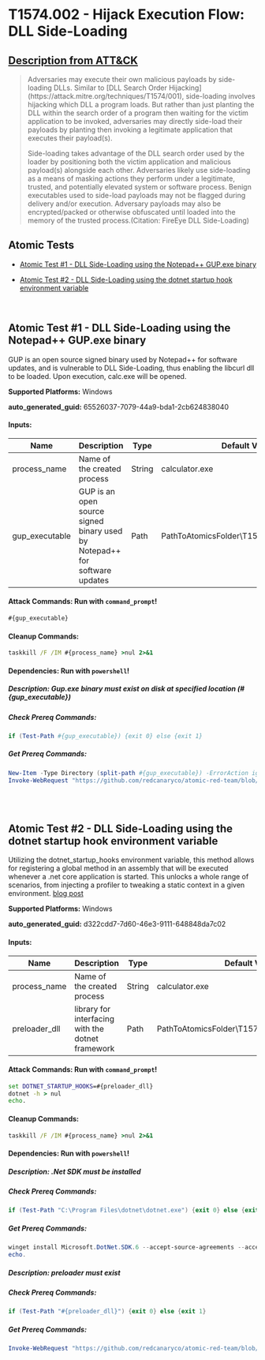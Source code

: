# T1574.002 - Hijack Execution Flow: DLL Side-Loading
## [Description from ATT&CK](https://attack.mitre.org/techniques/T1574/002)
<blockquote>Adversaries may execute their own malicious payloads by side-loading DLLs. Similar to [DLL Search Order Hijacking](https://attack.mitre.org/techniques/T1574/001), side-loading involves hijacking which DLL a program loads. But rather than just planting the DLL within the search order of a program then waiting for the victim application to be invoked, adversaries may directly side-load their payloads by planting then invoking a legitimate application that executes their payload(s).

Side-loading takes advantage of the DLL search order used by the loader by positioning both the victim application and malicious payload(s) alongside each other. Adversaries likely use side-loading as a means of masking actions they perform under a legitimate, trusted, and potentially elevated system or software process. Benign executables used to side-load payloads may not be flagged during delivery and/or execution. Adversary payloads may also be encrypted/packed or otherwise obfuscated until loaded into the memory of the trusted process.(Citation: FireEye DLL Side-Loading)</blockquote>

## Atomic Tests

- [Atomic Test #1 - DLL Side-Loading using the Notepad++ GUP.exe binary](#atomic-test-1---dll-side-loading-using-the-notepad-gupexe-binary)

- [Atomic Test #2 - DLL Side-Loading using the dotnet startup hook environment variable](#atomic-test-2---dll-side-loading-using-the-dotnet-startup-hook-environment-variable)


<br/>

## Atomic Test #1 - DLL Side-Loading using the Notepad++ GUP.exe binary
GUP is an open source signed binary used by Notepad++ for software updates, and is vulnerable to DLL Side-Loading, thus enabling the libcurl dll to be loaded.
Upon execution, calc.exe will be opened.

**Supported Platforms:** Windows


**auto_generated_guid:** 65526037-7079-44a9-bda1-2cb624838040





#### Inputs:
| Name | Description | Type | Default Value |
|------|-------------|------|---------------|
| process_name | Name of the created process | String | calculator.exe|
| gup_executable | GUP is an open source signed binary used by Notepad++ for software updates | Path | PathToAtomicsFolder&#92;T1574.002&#92;bin&#92;GUP.exe|


#### Attack Commands: Run with `command_prompt`! 


```cmd
#{gup_executable}
```

#### Cleanup Commands:
```cmd
taskkill /F /IM #{process_name} >nul 2>&1
```



#### Dependencies:  Run with `powershell`!
##### Description: Gup.exe binary must exist on disk at specified location (#{gup_executable})
##### Check Prereq Commands:
```powershell
if (Test-Path #{gup_executable}) {exit 0} else {exit 1}
```
##### Get Prereq Commands:
```powershell
New-Item -Type Directory (split-path #{gup_executable}) -ErrorAction ignore | Out-Null
Invoke-WebRequest "https://github.com/redcanaryco/atomic-red-team/blob/master/atomics/T1574.002/bin/GUP.exe?raw=true" -OutFile "#{gup_executable}"
```




<br/>
<br/>

## Atomic Test #2 - DLL Side-Loading using the dotnet startup hook environment variable
Utilizing the dotnet_startup_hooks environment variable, this method allows for registering a global method in an assembly that will be executed whenever a .net core application is started. This unlocks a whole range of scenarios, from injecting a profiler to tweaking a static context in a given environment. [blog post](https://medium.com/criteo-engineering/c-have-some-fun-with-net-core-startup-hooks-498b9ad001e1)

**Supported Platforms:** Windows


**auto_generated_guid:** d322cdd7-7d60-46e3-9111-648848da7c02





#### Inputs:
| Name | Description | Type | Default Value |
|------|-------------|------|---------------|
| process_name | Name of the created process | String | calculator.exe|
| preloader_dll | library for interfacing with the dotnet framework | Path | PathToAtomicsFolder&#92;T1574.002&#92;bin&#92;preloader.dll|


#### Attack Commands: Run with `command_prompt`! 


```cmd
set DOTNET_STARTUP_HOOKS=#{preloader_dll}
dotnet -h > nul
echo.
```

#### Cleanup Commands:
```cmd
taskkill /F /IM #{process_name} >nul 2>&1
```



#### Dependencies:  Run with `powershell`!
##### Description: .Net SDK must be installed
##### Check Prereq Commands:
```powershell
if (Test-Path "C:\Program Files\dotnet\dotnet.exe") {exit 0} else {exit 1}
```
##### Get Prereq Commands:
```powershell
winget install Microsoft.DotNet.SDK.6 --accept-source-agreements --accept-package-agreements -h > $null
echo.
```
##### Description: preloader must exist
##### Check Prereq Commands:
```powershell
if (Test-Path "#{preloader_dll}") {exit 0} else {exit 1}
```
##### Get Prereq Commands:
```powershell
Invoke-WebRequest "https://github.com/redcanaryco/atomic-red-team/blob/master/atomics/T1574.002/bin/preloader?raw=true" -OutFile "#{preloader_dll}"
```




<br/>
